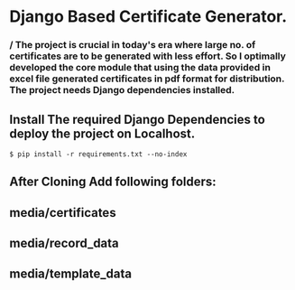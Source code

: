 # Django Based Certificate Generator. 
### / The project is crucial in today's era where large no. of certificates are to be generated with less effort. So I optimally developed the core module that using the data provided in excel file generated certificates in pdf format for distribution. The project needs Django dependencies installed.
## Install The required Django Dependencies to deploy the project on Localhost.
`$ pip install -r requirements.txt --no-index`

## After Cloning Add following folders:
media/certificates
-
media/record_data
-
media/template_data
-

